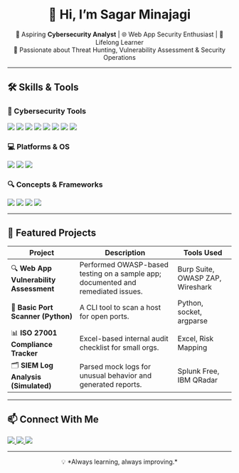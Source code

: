 <h1 align="center">👋 Hi, I’m Sagar Minajagi</h1>

<p align="center">
  🔐 Aspiring <b>Cybersecurity Analyst</b> | 🌐 Web App Security Enthusiast | 🧠 Lifelong Learner<br>
  💼 Passionate about Threat Hunting, Vulnerability Assessment & Security Operations<br>
</p>

---

## 🛠️ Skills & Tools

### 🧰 Cybersecurity Tools
<p>
  <img src="https://img.shields.io/badge/Burp%20Suite-orange?style=for-the-badge&logo=burp-suite&logoColor=white" />
  <img src="https://img.shields.io/badge/Nmap-447265?style=for-the-badge&logo=nmap&logoColor=white" />
  <img src="https://img.shields.io/badge/Wireshark-1679A7?style=for-the-badge&logo=wireshark&logoColor=white" />
  <img src="https://img.shields.io/badge/Nessus-0E7C7B?style=for-the-badge" />
  <img src="https://img.shields.io/badge/Metasploit-0077C0?style=for-the-badge" />
  <img src="https://img.shields.io/badge/Postman-FF6C37?style=for-the-badge&logo=postman&logoColor=white" />
  <img src="https://img.shields.io/badge/IBM%20QRadar-blue?style=for-the-badge&logo=ibm&logoColor=white" />
  <img src="https://img.shields.io/badge/Splunk-000000?style=for-the-badge&logo=splunk&logoColor=white" />
</p>

### 💻 Platforms & OS
<p>
  <img src="https://img.shields.io/badge/Kali_Linux-557C94?style=for-the-badge&logo=kalilinux&logoColor=white" />
  <img src="https://img.shields.io/badge/Windows_10-0078D6?style=for-the-badge&logo=windows&logoColor=white" />
  <img src="https://img.shields.io/badge/Linux-FCC624?style=for-the-badge&logo=linux&logoColor=black" />
</p>

### 🔍 Concepts & Frameworks
<p>
  <img src="https://img.shields.io/badge/OWASP_Top_10-F26822?style=for-the-badge&logoColor=white" />
  <img src="https://img.shields.io/badge/ISO_27001-003366?style=for-the-badge&logoColor=white" />
  <img src="https://img.shields.io/badge/NIST-CSF-4B4B4B?style=for-the-badge&logoColor=white" />
  <img src="https://img.shields.io/badge/SIEM%20Tools-Splunk%20|%20QRadar-black?style=for-the-badge" />
</p>

---

## 📁 Featured Projects

| Project | Description | Tools Used |
|--------|-------------|-------------|
| 🔍 **Web App Vulnerability Assessment** | Performed OWASP-based testing on a sample app; documented and remediated issues. | Burp Suite, OWASP ZAP, Wireshark |
| 🧪 **Basic Port Scanner (Python)** | A CLI tool to scan a host for open ports. | Python, socket, argparse |
| 📊 **ISO 27001 Compliance Tracker** | Excel-based internal audit checklist for small orgs. | Excel, Risk Mapping |
| 🗂️ **SIEM Log Analysis (Simulated)** | Parsed mock logs for unusual behavior and generated reports. | Splunk Free, IBM QRadar |


---

## 📫 Connect With Me

<p>
  <a href="https://www.linkedin.com/in/sagar-minajagi-131830224/">
    <img src="https://img.shields.io/badge/LinkedIn-blue?style=for-the-badge&logo=linkedin&logoColor=white" />
  </a>
  <a href="mailto:sagarminjagi1@gmail.com">
    <img src="https://img.shields.io/badge/Gmail-D14836?style=for-the-badge&logo=gmail&logoColor=white" />
  </a>
  <a href="[https://github.com/sagarminajagi](https://github.com/Sagar91-lang)">
    <img src="https://img.shields.io/badge/GitHub-100000?style=for-the-badge&logo=github&logoColor=white" />
  </a>
</p>

---

<p align="center">💡 *Always learning, always improving.*</p>
